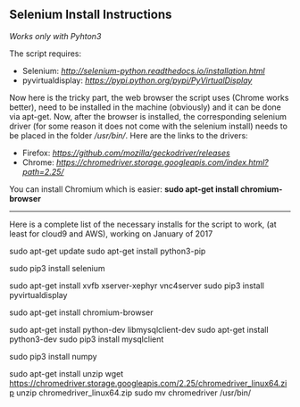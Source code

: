 
## Selenium Install Instructions

*Works only with Pyhton3*

The script requires: 
- Selenium: *http://selenium-python.readthedocs.io/installation.html*
- pyvirtualdisplay:  *https://pypi.python.org/pypi/PyVirtualDisplay*

Now here is the tricky part, the web browser the script uses (Chrome works better), need to be installed in the machine (obviously) and it can be done via apt-get.
Now, after the browser is installed, the corresponding selenium driver (for some reason it does not come with the selenium install) needs to be placed in the folder
*/usr/bin/*. Here are the links to the drivers:

- Firefox: *https://github.com/mozilla/geckodriver/releases*
- Chrome: *https://chromedriver.storage.googleapis.com/index.html?path=2.25/*

You can install Chromium which is easier: **sudo apt-get install chromium-browser**

----------------------------------------------

Here is a complete list of the necessary installs for the script to work, (at least for cloud9 and AWS),
working on January of 2017

sudo apt-get update
sudo apt-get install python3-pip

sudo pip3 install selenium

sudo apt-get install xvfb xserver-xephyr vnc4server
sudo pip3 install pyvirtualdisplay

sudo apt-get install chromium-browser

sudo apt-get install python-dev libmysqlclient-dev
sudo apt-get install python3-dev
sudo pip3 install mysqlclient

sudo pip3 install numpy

sudo apt-get install unzip
wget https://chromedriver.storage.googleapis.com/2.25/chromedriver_linux64.zip
unzip chromedriver_linux64.zip 
sudo mv chromedriver /usr/bin/
